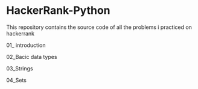 # HackerRank-Python
This repository contains the source code of all the problems i practiced on hackerrank

01_ introduction

02_Bacic data types

03_Strings

04_Sets
